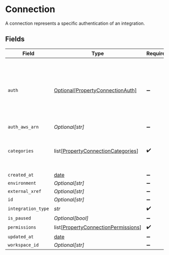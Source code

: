 # Connection

A connection represents a specific authentication of an integration.


## Fields

| Field                                                                                               | Type                                                                                                | Required                                                                                            | Description                                                                                         |
| --------------------------------------------------------------------------------------------------- | --------------------------------------------------------------------------------------------------- | --------------------------------------------------------------------------------------------------- | --------------------------------------------------------------------------------------------------- |
| `auth`                                                                                              | [Optional[PropertyConnectionAuth]](../../models/shared/propertyconnectionauth.md)                   | :heavy_minus_sign:                                                                                  | An authentication object that represents a specific authorized user's connection to an integration. |
| `auth_aws_arn`                                                                                      | *Optional[str]*                                                                                     | :heavy_minus_sign:                                                                                  | N/A                                                                                                 |
| `categories`                                                                                        | list[[PropertyConnectionCategories](../../models/shared/propertyconnectioncategories.md)]           | :heavy_check_mark:                                                                                  | The Integration categories that this connection supports                                            |
| `created_at`                                                                                        | [date](https://docs.python.org/3/library/datetime.html#date-objects)                                | :heavy_minus_sign:                                                                                  | N/A                                                                                                 |
| `environment`                                                                                       | *Optional[str]*                                                                                     | :heavy_minus_sign:                                                                                  | N/A                                                                                                 |
| `external_xref`                                                                                     | *Optional[str]*                                                                                     | :heavy_minus_sign:                                                                                  | N/A                                                                                                 |
| `id`                                                                                                | *Optional[str]*                                                                                     | :heavy_minus_sign:                                                                                  | N/A                                                                                                 |
| `integration_type`                                                                                  | *str*                                                                                               | :heavy_check_mark:                                                                                  | N/A                                                                                                 |
| `is_paused`                                                                                         | *Optional[bool]*                                                                                    | :heavy_minus_sign:                                                                                  | N/A                                                                                                 |
| `permissions`                                                                                       | list[[PropertyConnectionPermissions](../../models/shared/propertyconnectionpermissions.md)]         | :heavy_check_mark:                                                                                  | N/A                                                                                                 |
| `updated_at`                                                                                        | [date](https://docs.python.org/3/library/datetime.html#date-objects)                                | :heavy_minus_sign:                                                                                  | N/A                                                                                                 |
| `workspace_id`                                                                                      | *Optional[str]*                                                                                     | :heavy_minus_sign:                                                                                  | N/A                                                                                                 |
